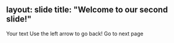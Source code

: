 layout: slide
title: "Welcome to our second slide!"
---
Your text
Use the left arrow to go back!
Go to next page

